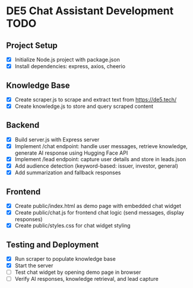 # DE5 Chat Assistant Development TODO

## Project Setup
- [x] Initialize Node.js project with package.json
- [x] Install dependencies: express, axios, cheerio

## Knowledge Base
- [x] Create scraper.js to scrape and extract text from https://de5.tech/
- [x] Create knowledge.js to store and query scraped content

## Backend
- [x] Build server.js with Express server
- [x] Implement /chat endpoint: handle user messages, retrieve knowledge, generate AI response using Hugging Face API
- [x] Implement /lead endpoint: capture user details and store in leads.json
- [x] Add audience detection (keyword-based: issuer, investor, general)
- [x] Add summarization and fallback responses

## Frontend
- [x] Create public/index.html as demo page with embedded chat widget
- [x] Create public/chat.js for frontend chat logic (send messages, display responses)
- [x] Create public/styles.css for chat widget styling

## Testing and Deployment
- [x] Run scraper to populate knowledge base
- [x] Start the server
- [ ] Test chat widget by opening demo page in browser
- [ ] Verify AI responses, knowledge retrieval, and lead capture
